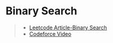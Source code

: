 # Binary Search 

>- [Leetcode Article-Binary Search](https://leetcode.com/discuss/study-guide/3726061/binary-search-a-comprehensive-guide)
>- [Codeforce Video](https://codeforces.com/edu/course/2/lesson/6)